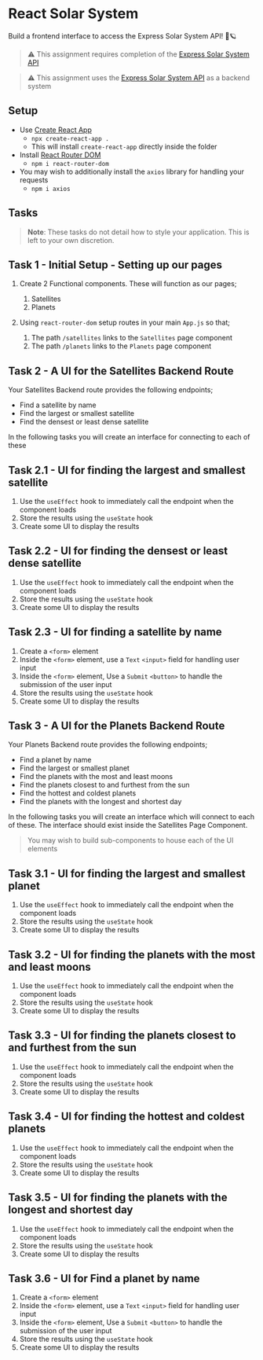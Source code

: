 # React Solar System

Build a frontend interface to access the Express Solar System API! 🌌🪐

> ⚠️ This assignment requires completion of the [Express Solar System API](https://github.com/FrancoSpeziali/express-solar-system-api)

> ⚠️ This assignment uses the [Express Solar System API](https://github.com/FrancoSpeziali/express-solar-system-api) as a backend system

## Setup

- Use [Create React App](https://create-react-app.dev/)
  - `npx create-react-app .`
  - This will install `create-react-app` directly inside the folder
- Install [React Router DOM](https://www.npmjs.com/package/react-router-dom)
  - `npm i react-router-dom`
- You may wish to additionally install the `axios` library for handling your requests
  - `npm i axios`

## Tasks

> **Note**: These tasks do not detail how to style your application. This is left to your own discretion.

## Task 1 - Initial Setup - Setting up our pages

1. Create 2 Functional components. These will function as our pages;
   1. Satellites
   2. Planets

2. Using `react-router-dom` setup routes in your main `App.js` so that;
   1. The path `/satellites` links to the `Satellites` page component
   2. The path `/planets` links to the `Planets` page component
   
## Task 2 - A UI for the Satellites Backend Route

Your Satellites Backend route provides the following endpoints;
- Find a satellite by name
- Find the largest or smallest satellite
- Find the densest or least dense satellite

In the following tasks you will create an interface for connecting to each of these

## Task 2.1 - UI for finding the largest and smallest satellite

1. Use the `useEffect` hook to immediately call the endpoint when the component loads
2. Store the results using the `useState` hook
3. Create some UI to display the results

## Task 2.2 - UI for finding the densest or least dense satellite

1. Use the `useEffect` hook to immediately call the endpoint when the component loads
2. Store the results using the `useState` hook
3. Create some UI to display the results

## Task 2.3 - UI for finding a satellite by name

1. Create a `<form>` element
2. Inside the `<form>` element, use a `Text` `<input>` field for handling user input
3. Inside the `<form>` element, Use a `Submit` `<button>` to handle the submission of the user input
4. Store the results using the `useState` hook
5. Create some UI to display the results

## Task 3 - A UI for the Planets Backend Route

Your Planets Backend route provides the following endpoints;
- Find a planet by name
- Find the largest or smallest planet
- Find the planets with the most and least moons
- Find the planets closest to and furthest from the sun
- Find the hottest and coldest planets
- Find the planets with the longest and shortest day

In the following tasks you will create an interface which will connect to each of these. The interface should exist inside the Satellites Page Component.

> You may wish to build sub-components to house each of the UI elements

## Task 3.1 - UI for finding the largest and smallest planet

1. Use the `useEffect` hook to immediately call the endpoint when the component loads
2. Store the results using the `useState` hook
3. Create some UI to display the results

## Task 3.2 - UI for finding the planets with the most and least moons

1. Use the `useEffect` hook to immediately call the endpoint when the component loads
2. Store the results using the `useState` hook
3. Create some UI to display the results

## Task 3.3 - UI for finding the planets closest to and furthest from the sun

1. Use the `useEffect` hook to immediately call the endpoint when the component loads
2. Store the results using the `useState` hook
3. Create some UI to display the results

## Task 3.4 - UI for finding the hottest and coldest planets

1. Use the `useEffect` hook to immediately call the endpoint when the component loads
2. Store the results using the `useState` hook
3. Create some UI to display the results

## Task 3.5 - UI for finding the planets with the longest and shortest day

1. Use the `useEffect` hook to immediately call the endpoint when the component loads
2. Store the results using the `useState` hook
3. Create some UI to display the results

## Task 3.6 - UI for Find a planet by name

1. Create a `<form>` element
2. Inside the `<form>` element, use a `Text` `<input>` field for handling user input
3. Inside the `<form>` element, Use a `Submit` `<button>` to handle the submission of the user input
4. Store the results using the `useState` hook
5. Create some UI to display the results
